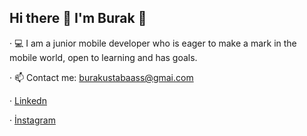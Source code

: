 ## Hi there 👋 I'm Burak 🫡   

  
 · 💻 I am a junior mobile developer who is eager to make a mark in the mobile world, open to learning and has goals.
 
 · 📫 Contact me: burakustabaass@gmai.com
  
 · <a href="https://www.linkedin.com/in/burakustabas"> Linkedn</a>

 · <a href="https://www.instagram.com/burakustabas_/"> İnstagram</a>


 
              
<!--
**burakustabas/burakustabas** is a ✨ _special_ ✨ repository because its `README.md` (this file) appears on your GitHub profile.

Here are some ideas to get you started:

- 🔭 I’m currently working on ...
- 🌱  Mobil dünyada iz bırakmaya hevesli ve öğrenmeye açık genç bir mobil geliştiriciyim. 
- 👯 I’m looking to collaborate on ...
- 🤔 I’m looking for help with ...
- 💬 Ask me about ...
- 📫 How to reach me: ...
- 😄 Pronouns: ...
- ⚡ Fun fact: ...
-->
